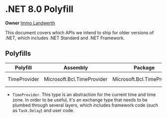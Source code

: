 # .NET 8.0 Polyfill

**Owner** [Immo Landwerth](https://github.com/terrajobst)

This document covers which APIs we intend to ship for older versions of .NET,
which includes .NET Standard and .NET Framework.

## Polyfills

| Polyfill     | Assembly                   | Package                    | Existing? | API                    | Contacts                   |
| ------------ | -------------------------- | -------------------------- | --------- | ---------------------- | -------------------------- |
| TimeProvider | Microsoft.Bcl.TimeProvider | Microsoft.Bcl.TimeProvider | No        | [dotnet/runtime#36617] | [@tarekgh] [@geeknoid]     |

* `TimeProvider`. This type is an abstraction for the current time and time
  zone. In order to be useful, it's an exchange type that needs to be plumbed
  through several layers, which includes framework code (such as `Task.Delay`)
  and user code.

[@tarekgh]: https://github.com/tarekgh
[@geeknoid]: https://github.com/geeknoid
[dotnet/runtime#36617]: https://github.com/dotnet/runtime/issues/36617
